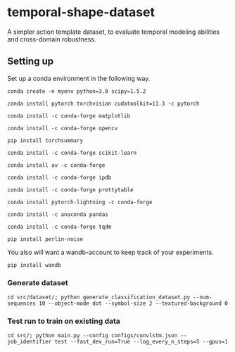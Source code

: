 # temporal-shape-dataset
A simpler action template dataset, to evaluate temporal modeling abilities and cross-domain robustness.

## Setting up

Set up a conda environment in the following way.

`conda create -n myenv python=3.8 scipy=1.5.2`

`conda install pytorch torchvision cudatoolkit=11.3 -c pytorch`

`conda install -c conda-forge matplotlib`

`conda install -c conda-forge opencv`

`pip install torchsummary`

`conda install -c conda-forge scikit-learn`

`conda install av -c conda-forge`

`conda install -c conda-forge ipdb`

`conda install -c conda-forge prettytable`

`conda install pytorch-lightning -c conda-forge`

`conda install -c anaconda pandas`

`conda install -c conda-forge tqdm`

`pip install perlin-noise`


You also will want a wandb-account to keep track of your experiments.

`pip install wandb`

### Generate dataset
`cd src/dataset/; python generate_classification_dataset.py --num-sequences 10 --object-mode dot --symbol-size 2 --textured-background 0`

### Test run to train on existing data
`cd src/; python main.py --config configs/convlstm.json --job_identifier test --fast_dev_run=True --log_every_n_steps=5 --gpus=1`
